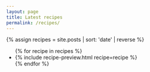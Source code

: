 ```yaml
---
layout: page
title: Latest recipes
permalink: /recipes/
---
```


{% assign recipes = site.posts | sort: 'date' | reverse %}

<ul class="recipes">
  {% for recipe in recipes %}
    <li>{% include recipe-preview.html recipe=recipe %}</li>
  {% endfor %}
</ul>